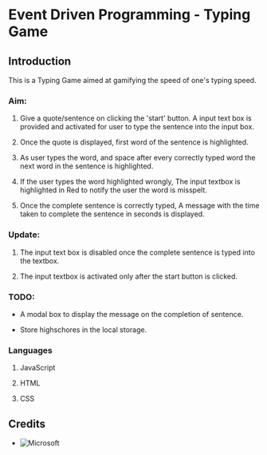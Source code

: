 # Event Driven Programming - Typing Game

## Introduction

This is a Typing Game aimed at gamifying the speed of one's typing speed.

### Aim:

1. Give a quote/sentence  on clicking the 'start' button. A input text box is provided and activated for user to type the sentence into the input box.

2. Once the quote is displayed, first word of the sentence is highlighted.

3. As user types the word, and space after every correctly typed word the next word in the sentence is highlighted.

4. If the user types the word highlighted wrongly, The input textbox is highlighted in Red to notify the user the word is misspelt.

5. Once the complete sentence is correctly typed,  A message with the time taken to complete the sentence in seconds is displayed.

### Update:

1. The input text box is disabled once the complete sentence is typed into the textbox.

2. The input textbox is activated only after the start button is clicked.

### TODO:

- A modal box  to display the message on the completion of sentence.

- Store highschores in the local storage.

### Languages

1. JavaScript

2. HTML

3. CSS

## Credits

-  ![Microsoft](https://github.com/microsoft/Web-Dev-For-Beginners)




